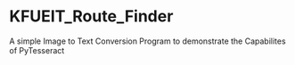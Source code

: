 # KFUEIT_Route_Finder
A simple Image to Text Conversion Program to demonstrate the Capabilites of PyTesseract